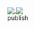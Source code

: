 <a href='#'>
<img align="center" src="https://github-readme-stats.vercel.app/api/top-langs/?username=wangtianrui&hide_border=true&layout=compact&langs_count=8&exclude_repo=InnoFang.github.io" />
<img align="center" src='https://github-readme-stats.vercel.app/api?username=wangtianrui&show_icons=true&theme=flag-india&hide_border=true&count_private=true&hide=contribs'>
</a>
<div>
    publish
</div>

